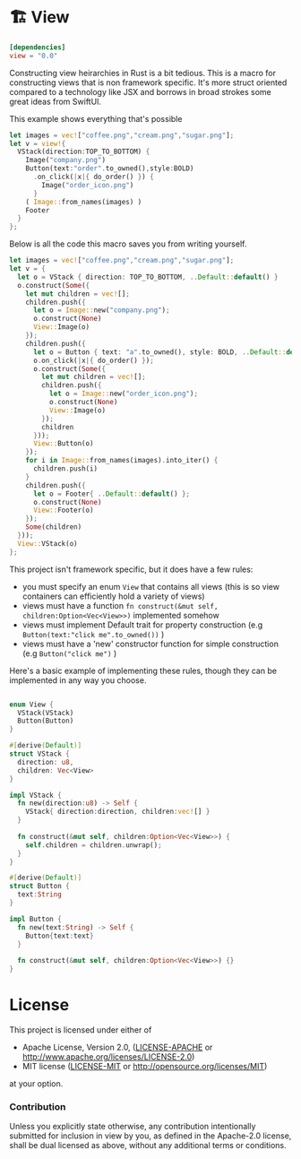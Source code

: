 # 🏗️ View

```toml
[dependencies]
view = "0.0"
```

Constructing view heirarchies in Rust is a bit tedious. This is a macro for constructing views that is non framework specific. It's more struct oriented compared to a technology like JSX and borrows in broad strokes some great ideas from SwiftUI.

This example shows everything that's possible

```rust
let images = vec!["coffee.png","cream.png","sugar.png"];
let v = view!{
  VStack(direction:TOP_TO_BOTTOM) {
    Image("company.png") 
    Button(text:"order".to_owned(),style:BOLD)
      .on_click(|x|{ do_order() }) { 
        Image("order_icon.png") 
      }
    ( Image::from_names(images) ) 
    Footer
  }
};
```

Below is all the code this macro saves you from writing yourself.

```rust
let images = vec!["coffee.png","cream.png","sugar.png"];
let v = { 
  let o = VStack { direction: TOP_TO_BOTTOM, ..Default::default() }
  o.construct(Some({
    let mut children = vec![];
    children.push({
      let o = Image::new("company.png");
      o.construct(None)
      View::Image(o)
    });
    children.push({
      let o = Button { text: "a".to_owned(), style: BOLD, ..Default::default() };
      o.on_click(|x|{ do_order() });
      o.construct(Some({
        let mut children = vec![];
        children.push({
          let o = Image::new("order_icon.png");
          o.construct(None)
          View::Image(o)
        });
        children
      }));
      View::Button(o)
    });
    for i in Image::from_names(images).into_iter() {
      children.push(i)
    }
    children.push({
      let o = Footer{ ..Default::default() };
      o.construct(None)
      View::Footer(o)
    });
    Some(children)
  }));
  View::VStack(o)
};
```

This project isn't framework specific, but it does have a few rules:
* you must specify an enum `View` that contains all views (this is so view containers can efficiently hold a variety of views)
* views must have a function `fn construct(&mut self, children:Option<Vec<View>>)` implemented somehow
* views must implement Default trait for property construction (e.g `Button(text:"click me".to_owned())` )
* views must have a 'new' constructor function for simple construction (e.g `Button("click me")` )

Here's a basic example of implementing these rules, though they can be implemented in any way you choose.

```rust

enum View {
  VStack(VStack)
  Button(Button)
}

#[derive(Default)]
struct VStack {
  direction: u8,
  children: Vec<View>
}

impl VStack {
  fn new(direction:u8) -> Self {
    VStack{ direction:direction, children:vec![] }
  }
  
  fn construct(&mut self, children:Option<Vec<View>>) { 
    self.children = children.unwrap();
  }
}

#[derive(Default)]
struct Button {
  text:String
}

impl Button {
  fn new(text:String) -> Self {
    Button{text:text}
  }
  
  fn construct(&mut self, children:Option<Vec<View>>) {}
}
```

# License

This project is licensed under either of

 * Apache License, Version 2.0, ([LICENSE-APACHE](LICENSE-APACHE) or
   http://www.apache.org/licenses/LICENSE-2.0)
 * MIT license ([LICENSE-MIT](LICENSE-MIT) or
   http://opensource.org/licenses/MIT)

at your option.

### Contribution

Unless you explicitly state otherwise, any contribution intentionally submitted
for inclusion in view by you, as defined in the Apache-2.0 license, shall be
dual licensed as above, without any additional terms or conditions.
